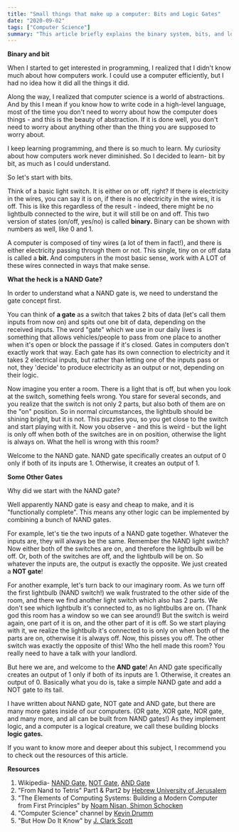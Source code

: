 ```yaml
---
title: "Small things that make up a computer: Bits and Logic Gates"
date: "2020-09-02"
tags: ["Computer Science"]
summary: "This article briefly explains the binary system, bits, and logic gates. It also talks about a very weird room with crazy light switches."
---
```


**Binary and bit**

When I started to get interested in programming, I realized that I didn't know much about how computers work. I could use a computer efficiently, but I had no idea how it did all the things it did.

Along the way, I realized that computer science is a world of abstractions. And by this I mean if you know how to write code in a high-level language, most of the time you don't need to worry about how the computer does things - and this is the beauty of abstraction. If it is done well, you don't need to worry about anything other than the thing you are supposed to worry about.

I keep learning programming, and there is so much to learn. My curiosity about how computers work never diminished. So I decided to learn- bit by bit, as much as I could understand.

So let's start with bits.

Think of a basic light switch. It is either on or off, right? If there is electricity in the wires, you can say it is on, if there is no electricity in the wires, it is off. This is like this regardless of the result - indeed, there might be no lightbulb connected to the wire, but it will still be on and off. This two version of states (on/off, yes/no) is called **binary.** Binary can be shown with numbers as well, like 0 and 1.

A computer is composed of tiny wires (a lot of them in fact!), and there is either electricity passing through them or not. This single, tiny on or off data is called a **bit.** And computers in the most basic sense, work with A LOT of these wires connected in ways that make sense.

**What the heck is a NAND Gate?**

In order to understand what a NAND gate is, we need to understand the gate concept first.

You can think of **a gate** as a switch that takes 2 bits of data (let's call them inputs from now on) and spits out one bit of data, depending on the received inputs. The word "gate" which we use in our daily lives is something that allows vehicles/people to pass from one place to another when it's open or block the passage if it's closed. Gates in computers don't exactly work that way. Each gate has its own connection to electricity and it takes 2 electrical inputs, but rather than letting one of the inputs pass or not, they 'decide' to produce electricity as an output or not, depending on their logic.

Now imagine you enter a room. There is a light that is off, but when you look at the switch, something feels wrong. You stare for several seconds, and you realize that the switch is not only 2 parts, but also both of them are on the "on" position. So in normal circumstances, the lightbulb should be shining bright, but it is not. This puzzles you, so you get close to the switch and start playing with it. Now you observe - and this is weird - but the light is only off when both of the switches are in on position, otherwise the light is always on. What the hell is wrong with this room?

Welcome to the NAND gate. NAND gate specifically creates an output of 0 only if both of its inputs are 1. Otherwise, it creates an output of 1.

**Some Other Gates**

Why did we start with the NAND gate?

Well apparently NAND gate is easy and cheap to make, and it is "functionally complete". This means any other logic can be implemented by combining a bunch of NAND gates.

For example, let's tie the two inputs of a NAND gate together. Whatever the inputs are, they will always be the same. Remember the NAND light switch? Now either both of the switches are on, and therefore the lightbulb will be off. Or, both of the switches are off, and the lightbulb will be on. So whatever the inputs are, the output is exactly the opposite. We just created a **NOT gate**!

For another example, let's turn back to our imaginary room. As we turn off the first lightbulb (NAND switch!) we walk frustrated to the other side of the room, and there we find another light switch which also has 2 parts. We don't see which lightbulb it's connected to, as no lightbulbs are on. (Thank god this room has a window so we can see around!) But the switch is weird again, one part of it is on, and the other part of it is off. So we start playing with it, we realize the lightbulb it's connected to is only on when both of the parts are on, otherwise it is always off. Now, this pisses you off. The other switch was exactly the opposite of this! Who the hell made this room? You really need to have a talk with your landlord.

But here we are, and welcome to the **AND gate**! An AND gate specifically creates an output of 1 only if both of its inputs are 1. Otherwise, it creates an output of 0. Basically what you do is, take a simple NAND gate and add a NOT gate to its tail.

I have written about NAND gate, NOT gate and AND gate, but there are many more gates inside of our computers. (OR gate, XOR gate, NOR gate, and many more, and all can be built from NAND gates!) As they implement logic, and a computer is a logical creature, we call these building blocks **logic gates.**

If you want to know more and deeper about this subject, I recommend you to check out the resources of this article.

**Resources**

1. Wikipedia- [NAND Gate](https://en.wikipedia.org/wiki/NAND_gate), [NOT Gate](<https://en.wikipedia.org/wiki/Inverter_(logic_gate)>), [AND Gate](https://en.wikipedia.org/wiki/AND_gate)
2. "From Nand to Tetris" Part1 & Part2 by [Hebrew University of Jerusalem](https://www.nand2tetris.org/)
3. "The Elements of Computing Systems: Building a Modern Computer from First Principles" by [Noam Nisan, Shimon Schocken](https://www.goodreads.com/book/show/910789.The_Elements_of_Computing_Systems)
4. "Computer Science" channel by [Kevin Drumm](https://www.youtube.com/c/KevinDrumm/videos)
5. "But How Do It Know" by [J. Clark Scott](http://www.buthowdoitknow.com/index.html)
